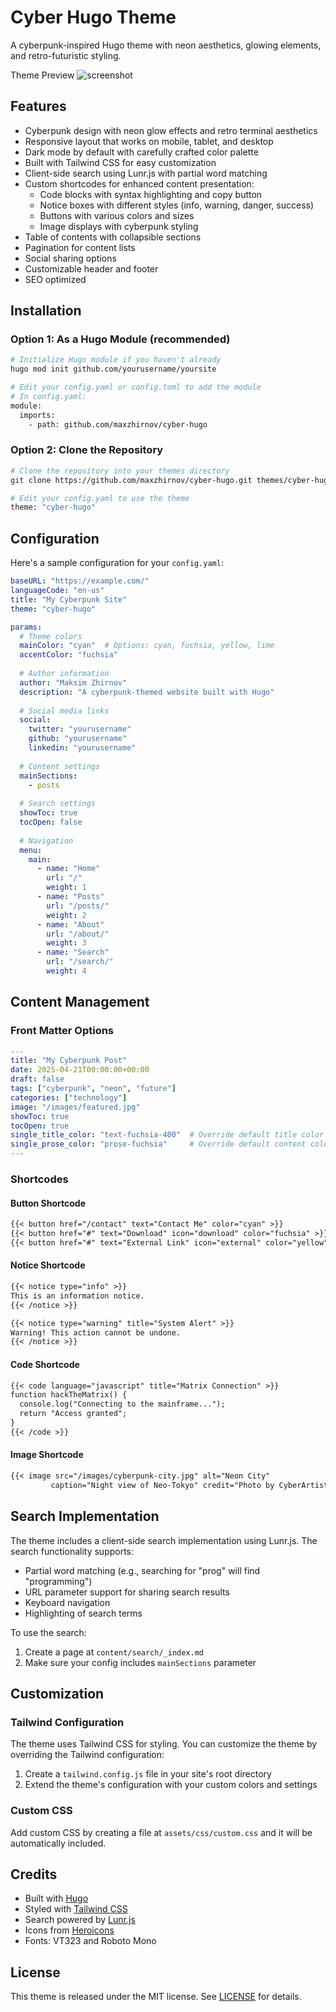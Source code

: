 # Cyber Hugo Theme

A cyberpunk-inspired Hugo theme with neon aesthetics, glowing elements, and retro-futuristic styling.

Theme Preview
![screenshot](https://github.com/user-attachments/assets/358cb76c-40f5-4905-b95b-03bf9a612e53)



## Features

- Cyberpunk design with neon glow effects and retro terminal aesthetics
- Responsive layout that works on mobile, tablet, and desktop
- Dark mode by default with carefully crafted color palette
- Built with Tailwind CSS for easy customization
- Client-side search using Lunr.js with partial word matching
- Custom shortcodes for enhanced content presentation:
  - Code blocks with syntax highlighting and copy button
  - Notice boxes with different styles (info, warning, danger, success)
  - Buttons with various colors and sizes
  - Image displays with cyberpunk styling
- Table of contents with collapsible sections
- Pagination for content lists
- Social sharing options
- Customizable header and footer
- SEO optimized

## Installation

### Option 1: As a Hugo Module (recommended)

```bash
# Initialize Hugo module if you haven't already
hugo mod init github.com/yourusername/yoursite

# Edit your config.yaml or config.toml to add the module
# In config.yaml:
module:
  imports:
    - path: github.com/maxzhirnov/cyber-hugo
```

### Option 2: Clone the Repository

```bash
# Clone the repository into your themes directory
git clone https://github.com/maxzhirnov/cyber-hugo.git themes/cyber-hugo

# Edit your config.yaml to use the theme
theme: "cyber-hugo"
```

## Configuration

Here's a sample configuration for your `config.yaml`:

```yaml
baseURL: "https://example.com/"
languageCode: "en-us"
title: "My Cyberpunk Site"
theme: "cyber-hugo"

params:
  # Theme colors
  mainColor: "cyan"  # Options: cyan, fuchsia, yellow, lime
  accentColor: "fuchsia"
  
  # Author information
  author: "Maksim Zhirnov"
  description: "A cyberpunk-themed website built with Hugo"
  
  # Social media links
  social:
    twitter: "yourusername"
    github: "yourusername"
    linkedin: "yourusername"
  
  # Content settings
  mainSections:
    - posts
  
  # Search settings
  showToc: true
  tocOpen: false
  
  # Navigation
  menu:
    main:
      - name: "Home"
        url: "/"
        weight: 1
      - name: "Posts"
        url: "/posts/"
        weight: 2
      - name: "About"
        url: "/about/"
        weight: 3
      - name: "Search"
        url: "/search/"
        weight: 4
```

## Content Management

### Front Matter Options

```yaml
---
title: "My Cyberpunk Post"
date: 2025-04-21T00:00:00+00:00
draft: false
tags: ["cyberpunk", "neon", "future"]
categories: ["technology"]
image: "/images/featured.jpg"
showToc: true
tocOpen: true
single_title_color: "text-fuchsia-400"  # Override default title color
single_prose_color: "prose-fuchsia"     # Override default content color
---
```

### Shortcodes

#### Button Shortcode

```markdown
{{< button href="/contact" text="Contact Me" color="cyan" >}}
{{< button href="#" text="Download" icon="download" color="fuchsia" >}}
{{< button href="#" text="External Link" icon="external" color="yellow" size="lg" >}}
```

#### Notice Shortcode

```markdown
{{< notice type="info" >}}
This is an information notice.
{{< /notice >}}

{{< notice type="warning" title="System Alert" >}}
Warning! This action cannot be undone.
{{< /notice >}}
```

#### Code Shortcode

```markdown
{{< code language="javascript" title="Matrix Connection" >}}
function hackTheMatrix() {
  console.log("Connecting to the mainframe...");
  return "Access granted";
}
{{< /code >}}
```

#### Image Shortcode

```markdown
{{< image src="/images/cyberpunk-city.jpg" alt="Neon City" 
         caption="Night view of Neo-Tokyo" credit="Photo by CyberArtist" >}}
```

## Search Implementation

The theme includes a client-side search implementation using Lunr.js. The search functionality supports:

- Partial word matching (e.g., searching for "prog" will find "programming")
- URL parameter support for sharing search results
- Keyboard navigation
- Highlighting of search terms

To use the search:
1. Create a page at `content/search/_index.md`
2. Make sure your config includes `mainSections` parameter

## Customization

### Tailwind Configuration

The theme uses Tailwind CSS for styling. You can customize the theme by overriding the Tailwind configuration:

1. Create a `tailwind.config.js` file in your site's root directory
2. Extend the theme's configuration with your custom colors and settings

### Custom CSS

Add custom CSS by creating a file at `assets/css/custom.css` and it will be automatically included.

## Credits

- Built with [Hugo](https://gohugo.io/)
- Styled with [Tailwind CSS](https://tailwindcss.com/)
- Search powered by [Lunr.js](https://lunrjs.com/)
- Icons from [Heroicons](https://heroicons.com/)
- Fonts: VT323 and Roboto Mono

## License

This theme is released under the MIT license. See [LICENSE](LICENSE) for details.
